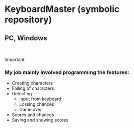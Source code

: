 # KeyboardMaster (symbolic repository)

## PC, Windows
<br>

> [!IMPORTANT]
> ### My job mainly involved programming the features:

* Creating characters
* Falling of characters
* Detecting
  - Input from keyboard
  - Lossing chances
  - Game over
* Scores and chances
* Saving and showing scores
